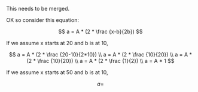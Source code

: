 This needs to be merged.

OK so consider this equation: 

$$ a = A * (2 * \frac {x-b}{2b}) $$

If we assume x starts at 20 and b is at 10, 

$$
a = A * (2 * \frac {20-10}{2*10}) \\
a = A * (2 * \frac {10}{20}) \\
a = A * (2 * \frac {10}{20}) \\
a = A * (2 * \frac {1}{2}) \\
a = A * 1 
$$


If we assume x starts at 50 and b is at 10,

$$ a = $$


